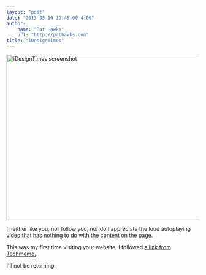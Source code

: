 ```yaml
--- 
layout: "post"  
date: "2013-05-16 19:45:00-4:00"  
author:  
    name: "Pat Hawks"  
    url: "http://pathawks.com"
title: "iDesignTimes"  
---
```


<a href="http://www.flickr.com/photos/pathawks/8748619258/" title="iDesignTimes screenshot"><img src="http://farm9.staticflickr.com/8537/8748619258_084d8e7925_z.jpg" width="640" height="431" alt="iDesignTimes screenshot"></a>

I neither like you, nor follow you, nor do I appreciate the loud autoplaying video that has nothing to do with the content on the page.

This was my first time visiting your website; I followed [a link from Techmeme.](http://www.techmeme.com/130517/p28#a130517p28).

I'll not be returning.

